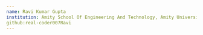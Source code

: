 ```yaml
---
name: Ravi Kumar Gupta
institution: Amity School Of Engineering And Technology, Amity University Lucknow
github:real-coder007Ravi
---
```

